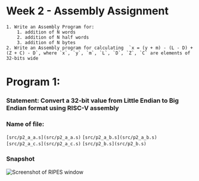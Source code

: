 # Week 2 - Assembly Assignment
	1. Write an Assembly Program for:
		1. addition of N words
		2. addition of N half words
		3. addition of N bytes
	2. Write an Assembly program for calculating  `x = (y + m) - (L - D) + (Z + C) - D`, where `x`, `y`, `m`, `L`, `D`, `Z`, `C` are elements of 32-bits wide

# Program 1:
### Statement: Convert a 32-bit value from Little Endian to Big Endian format using RISC-V assembly 

### Name of file:
`[src/p2_a_a.s](src/p2_a_a.s)`
`[src/p2_a_b.s](src/p2_a_b.s)`
`[src/p2_a_c.s](src/p2_a_c.s)`
`[src/p2_b.s](src/p2_b.s)`

### Snapshot
![Screenshot of RIPES window](<program1.png>)
